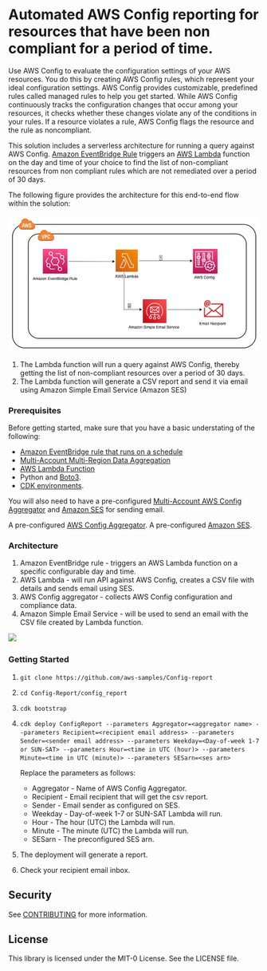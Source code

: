 # Automated AWS Config reporting for resources that have been non compliant for a period of time.

Use AWS Config to evaluate the configuration settings of your AWS resources. You do this by creating AWS Config rules, which represent your ideal configuration settings. AWS Config provides customizable, predefined rules called managed rules to help you get started. While AWS Config continuously tracks the configuration changes that occur among your resources, it checks whether these changes violate any of the conditions in your rules. If a resource violates a rule, AWS Config flags the resource and the rule as noncompliant.

This solution includes a serverless architecture for running a query against AWS Config.  [Amazon EventBridge Rule](https://docs.aws.amazon.com/eventbridge/latest/userguide/eb-rules.html) triggers an [AWS Lambda](https://aws.amazon.com/lambda/) function on the day and time of your choice to find the list of non-compliant resources from non compliant rules which are not remediated over a period of 30 days. 

The following figure provides the architecture for this end-to-end flow within the solution:

![SolutionWorkflowDiagram](SolutionWorkflowDiagram.png)

1. The Lambda function will run a query against AWS Config, thereby getting the list of non-compliant resources over a period of 30 days.
2. The Lambda function will generate a CSV report and send it via email using Amazon Simple Email Service (Amazon SES)


### Prerequisites

Before getting started, make sure that you have a basic understating of the following:
* [Amazon EventBridge rule that runs on a schedule](https://docs.aws.amazon.com/eventbridge/latest/userguide/eb-create-rule-schedule.html)
* [Multi-Account Multi-Region Data Aggregation](https://docs.aws.amazon.com/config/latest/developerguide/aggregate-data.html)
* [AWS Lambda Function](https://docs.aws.amazon.com/lambda/latest/dg/welcome.html)
* Python and [Boto3](https://boto3.amazonaws.com/v1/documentation/api/latest/index.html).
* [CDK environments](https://docs.aws.amazon.com/cdk/v2/guide/environments.html).  

You will also need to have a pre-configured [Multi-Account AWS Config Aggregator](https://docs.aws.amazon.com/config/latest/developerguide/setup-aggregator-console.html) and [Amazon SES](https://docs.aws.amazon.com/ses/latest/dg/setting-up.html) for sending email.

A pre-configured [AWS Config Aggregator](https://docs.aws.amazon.com/config/latest/developerguide/setup-aggregator-console.html).
A pre-configured [Amazon SES](https://docs.aws.amazon.com/ses/latest/dg/setting-up.html).



### Architecture
1. Amazon EventBridge rule - triggers an AWS Lambda function on a specific configurable day and time.
2. AWS Lambda - will run API against AWS Config, creates a CSV file with details and sends email using SES.
3. AWS Config aggregator - collects AWS Config configuration and compliance data.
4. Amazon Simple Email Service - will be used to send an email with the CSV file created by Lambda function.

![](draw/configreport.png)


### Getting Started

1. ```git clone https://github.com/aws-samples/Config-report```
2. ```cd Config-Report/config_report```
3. ```cdk bootstrap```
4. ```cdk deploy ConfigReport --parameters Aggregator=<aggregator name> --parameters Recipient=<recipient email address> --parameters Sender=<sender email address> --parameters Weekday=<Day-of-week 1-7 or SUN-SAT> --parameters Hour=<time in UTC (hour)> --parameters Minute=<time in UTC (minute)> --parameters SESarn=<ses arn>```  
    
    Replace the parameters as follows:
    * Aggregator - Name of AWS Config Aggregator.
    * Recipient - Email recipient that will get the csv report.
    * Sender - Email sender as configured on SES.
    * Weekday - Day-of-week 1-7 or SUN-SAT Lambda will run. 
    * Hour - The hour (UTC) the Lambda will run.
    * Minute - The minute (UTC) the Lambda will run.
    * SESarn - The preconfigured SES arn.

5. The deployment will generate a report.
6. Check your recipient email inbox.


## Security
See [CONTRIBUTING](CONTRIBUTING.md#security-issue-notifications) for more information.

## License
This library is licensed under the MIT-0 License. See the LICENSE file.